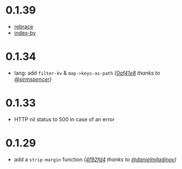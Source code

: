 # 0.1.39

+ [rebrace](https://github.com/tolitius/yang/blob/cd8c4e94160b5e0e375a49b0dd0cb881015ddb41/src/yang/lang.clj#L208)
+ [index-by](https://github.com/tolitius/yang/blob/cd8c4e94160b5e0e375a49b0dd0cb881015ddb41/src/yang/lang.clj#L374)

# 0.1.34

* lang: add `filter-kv` & `map->keys-as-path` _([0af41e8](https://github.com/tolitius/yang/commit/0af41e847df9f2c1b8b9948242dbcd38b6971d71) thanks to [@sirmspencer](https://github.com/sirmspencer))_

# 0.1.33

* HTTP nil status to 500 in case of an error

# 0.1.29

* add a `strip-margin` function _([4f92fd4](https://github.com/tolitius/yang/commit/4f92fd416425930c822da1d4a67748cac2c5f19a) thanks to [@danielmiladinov](https://github.com/danielmiladinov))_
